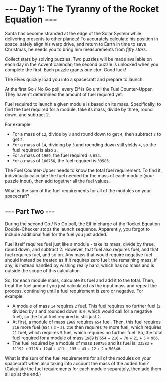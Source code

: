 # --- Day 1: The Tyranny of the Rocket Equation ---
Santa has become stranded at the edge of the Solar System while delivering presents to other planets! To accurately calculate his position in space, safely align his warp drive, and return to Earth in time to save Christmas, he needs you to bring him measurements from *fifty stars*.

Collect stars by solving puzzles. Two puzzles will be made available on each day in the Advent calendar; the second puzzle is unlocked when you complete the first. Each puzzle grants *one star*. Good luck!

The Elves quickly load you into a spacecraft and prepare to launch.

At the first Go / No Go poll, every Elf is Go until the Fuel Counter-Upper. They haven't determined the amount of fuel required yet.

Fuel required to launch a given module is based on its mass. Specifically, to find the fuel required for a module, take its mass, divide by three, round down, and subtract 2.

For example:

- For a mass of `12`, divide by `3` and round down to get `4`, then subtract `2` to get `2`.
- For a mass of `14`, dividing by `3` and rounding down still yields `4`, so the fuel required is also `2`.
- For a mass of `1969`, the fuel required is `654`.
- For a mass of `100756`, the fuel required is `33583`.

The Fuel Counter-Upper needs to know the total fuel requirement. To find it, individually calculate the fuel needed for the mass of each module (your puzzle input), then add together all the fuel values.

What is the sum of the fuel requirements for all of the modules on your spacecraft?

## --- Part Two ---
During the second Go / No Go poll, the Elf in charge of the Rocket Equation Double-Checker stops the launch sequence. Apparently, you forgot to include additional fuel for the fuel you just added.

Fuel itself requires fuel just like a module - take its mass, divide by three, round down, and subtract 2. However, that fuel also requires fuel, and that fuel requires fuel, and so on. Any mass that would require negative fuel should instead be treated as if it requires zero fuel; the remaining mass, if any, is instead handled by wishing really hard, which has no mass and is outside the scope of this calculation.

So, for each module mass, calculate its fuel and add it to the total. Then, treat the fuel amount you just calculated as the input mass and repeat the process, continuing until a fuel requirement is zero or negative. For example:

- A module of mass `14` requires `2` fuel. This fuel requires no further fuel (`2` divided by `3` and rounded down is `0`, which would call for a negative fuel), so the total fuel required is still just `2`.
- At first, a module of mass `1969` requires `654` fuel. Then, this fuel requires `216` more fuel (`654` / `3` - `2`). `216` then requires `70` more fuel, which requires `21` fuel, which requires `5` fuel, which requires no further fuel. So, the total fuel required for a module of mass `1969` is `654` + `216` + `70` + `21` + `5` = `966`.
- The fuel required by a module of mass `100756` and its fuel is: `33583` + `11192` + `3728` + `1240` + `411` + `135` + `43` + `12` + `2` = `50346`.

What is the sum of the fuel requirements for all of the modules on your spacecraft when also taking into account the mass of the added fuel? (Calculate the fuel requirements for each module separately, then add them all up at the end.)